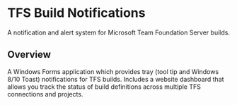 # TFS Build Notifications
A notification and alert system for Microsoft Team Foundation Server builds.

## Overview

A Windows Forms application which provides tray (tool tip and Windows 8/10 Toast) notifications for TFS builds. Includes a website dashboard that allows you track the status of build definitions across multiple TFS connections and projects.
